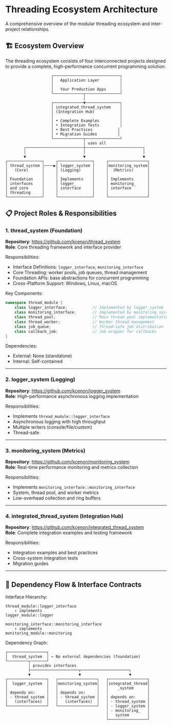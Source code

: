 # Threading Ecosystem Architecture

A comprehensive overview of the modular threading ecosystem and inter-project relationships.

## 🏗️ Ecosystem Overview

The threading ecosystem consists of four interconnected projects designed to provide a complete, high-performance concurrent programming solution:

```
                    ┌─────────────────────────────┐
                    │   Application Layer         │
                    │                             │
                    │   Your Production Apps      │
                    └─────────────┬───────────────┘
                                  │
                    ┌─────────────▼───────────────┐
                    │ integrated_thread_system    │
                    │ (Integration Hub)           │
                    │                             │
                    │ • Complete Examples         │
                    │ • Integration Tests         │
                    │ • Best Practices           │
                    │ • Migration Guides         │
                    └─────────────┬───────────────┘
                                  │ uses all
        ┌─────────────────────────┼─────────────────────────┐
        │                         │                         │
        ▼                         ▼                         ▼
┌───────────────┐     ┌───────────────┐     ┌─────────────────┐
│ thread_system │────▶│ logger_system │     │monitoring_system│
│   (Core)      │     │ (Logging)     │     │  (Metrics)      │
│               │     │               │     │                 │
│ Foundation    │     │ Implements    │     │ Implements      │
│ interfaces    │     │ logger_       │     │ monitoring_     │
│ and core      │     │ interface     │     │ interface       │
│ threading     │     │               │     │                 │
└───────────────┘     └───────────────┘     └─────────────────┘
```

## 📋 Project Roles & Responsibilities

### 1. thread_system (Foundation)
**Repository**: https://github.com/kcenon/thread_system  
**Role**: Core threading framework and interface provider

Responsibilities:
- Interface Definitions: `logger_interface`, `monitoring_interface`
- Core Threading: worker pools, job queues, thread management
- Foundation APIs: base abstractions for concurrent programming
- Cross-Platform Support: Windows, Linux, macOS

Key Components:
```cpp
namespace thread_module {
    class logger_interface;           // Implemented by logger_system
    class monitoring_interface;       // Implemented by monitoring_system
    class thread_pool;                // Main thread pool implementation
    class thread_worker;              // Worker thread management
    class job_queue;                  // Thread-safe job distribution
    class callback_job;               // Job wrapper for callbacks
}
```

Dependencies:
- External: None (standalone)
- Internal: Self-contained

---

### 2. logger_system (Logging)
**Repository**: https://github.com/kcenon/logger_system  
**Role**: High-performance asynchronous logging implementation

Responsibilities:
- Implements `thread_module::logger_interface`
- Asynchronous logging with high throughput
- Multiple writers (console/file/custom)
- Thread-safe

---

### 3. monitoring_system (Metrics)
**Repository**: https://github.com/kcenon/monitoring_system  
**Role**: Real-time performance monitoring and metrics collection

Responsibilities:
- Implements `monitoring_interface::monitoring_interface`
- System, thread pool, and worker metrics
- Low-overhead collection and ring buffers

---

### 4. integrated_thread_system (Integration Hub)
**Repository**: https://github.com/kcenon/integrated_thread_system  
**Role**: Complete integration examples and testing framework

Responsibilities:
- Integration examples and best practices
- Cross-system integration tests
- Migration guides

---

## 🔄 Dependency Flow & Interface Contracts

Interface Hierarchy:
```
thread_module::logger_interface
    ↑ implements
logger_module::logger

monitoring_interface::monitoring_interface
    ↑ implements
monitoring_module::monitoring
```

Dependency Graph:
```
┌─────────────────┐
│  thread_system  │ ← No external dependencies (foundation)
└─────────┬───────┘
          │ provides interfaces
          ├─────────────────────┬─────────────────────┐
          ▼                     ▼                     ▼
┌─────────────────┐   ┌─────────────────┐   ┌─────────────────┐
│  logger_system  │   │monitoring_system│   │integrated_thread│
│                 │   │                 │   │    _system      │
│ depends on:     │   │ depends on:     │   │                 │
│ - thread_system │   │ - thread_system │   │ depends on:     │
│   (interfaces)  │   │   (interfaces)  │   │ - thread_system │
└─────────────────┘   └─────────────────┘   │ - logger_system │
                                            │ - monitoring_   │
                                            │   system        │
                                            └─────────────────┘
```
